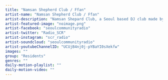 ```yaml
---
title: "Namsan Shepherd Club / Ffan"	
artist-name: "Namsan Shepherd Club / Ffan"	
artist-description: "Namsan Shepard Club, a Seoul based DJ club made by the joint talent of members Cosmo, Cherie, Minkyu, Maki and Lee Hyoungmin, joined by DJ Ffan, a member of the legendary Crew Disco Experience. Catch them spinning the freshest Acid, Disco, House and Techno vibes."	
artist-featured-image: "noimage.png"	
artist-facebook: "seoulcommunityradio"	
artist-twitter: "Radio_SCR"	
artist-instagram: "scr_radio"	
artist-soundcloud: "seoulcommunityradio"	
artist-youtubeChannelID: "UCUjB4nj0j-pYBaYI0sXekfw"	
images: ""	
group: "Residents"	
genres: ""	
daily-motion-playlist: ""	
daily-motion-video: ""		
---
```


